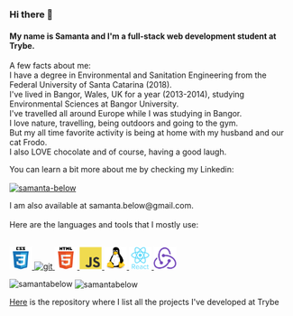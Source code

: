 ### Hi there 👋

#### My name is Samanta and I'm a full-stack web development student at Trybe.

A few facts about me: <br/>
I have a degree in Environmental and Sanitation Engineering from the Federal University of Santa Catarina (2018). <br/>
I've lived in Bangor, Wales, UK for a year (2013-2014), studying Environmental Sciences at Bangor University. <br/>
I've travelled all around Europe while I was studying in Bangor. <br/>
I love nature, travelling, being outdoors and going to the gym. <br/>
But my all time favorite activity is being at home with my husband and our cat Frodo. <br/>
I also LOVE chocolate and of course, having a good laugh. <br/>

You can learn a bit more about me by checking my Linkedin:
<p align="left">
<a href="https://linkedin.com/in/samanta-below" target="blank"><img align="center" src="https://cdn.jsdelivr.net/npm/simple-icons@3.0.1/icons/linkedin.svg" alt="samanta-below" height="30" width="40" /></a>
</p>
I am also available at samanta.below@gmail.com. <br/>
<br/>
Here are the languages and tools that I mostly use: <br/>
<br/>
<p align="left"> <a href="https://www.w3schools.com/css/" target="_blank"> <img src="https://raw.githubusercontent.com/devicons/devicon/master/icons/css3/css3-original-wordmark.svg" alt="css3" width="40" height="40"/> </a> <a href="https://git-scm.com/" target="_blank"> <img src="https://www.vectorlogo.zone/logos/git-scm/git-scm-icon.svg" alt="git" width="40" height="40"/> </a> <a href="https://www.w3.org/html/" target="_blank"> <img src="https://raw.githubusercontent.com/devicons/devicon/master/icons/html5/html5-original-wordmark.svg" alt="html5" width="40" height="40"/> </a> <a href="https://developer.mozilla.org/en-US/docs/Web/JavaScript" target="_blank"> <img src="https://raw.githubusercontent.com/devicons/devicon/master/icons/javascript/javascript-original.svg" alt="javascript" width="40" height="40"/> </a> <a href="https://www.linux.org/" target="_blank"> <img src="https://raw.githubusercontent.com/devicons/devicon/master/icons/linux/linux-original.svg" alt="linux" width="40" height="40"/> </a> <a href="https://reactjs.org/" target="_blank"> <img src="https://raw.githubusercontent.com/devicons/devicon/master/icons/react/react-original-wordmark.svg" alt="react" width="40" height="40"/> </a> <a href="https://redux.js.org" target="_blank"> <img src="https://raw.githubusercontent.com/devicons/devicon/master/icons/redux/redux-original.svg" alt="redux" width="40" height="40"/> </a> </p>

<p><img align="left" src="https://github-readme-stats.vercel.app/api/top-langs?username=samantabelow&show_icons=true&locale=en&layout=compact" alt="samantabelow" /></p>

<p>&nbsp;<img align="center" src="https://github-readme-stats.vercel.app/api?username=samantabelow&show_icons=true&locale=en" alt="samantabelow" /></p>

<p><a href="https://github.com/samantabelow/trybe-projects">Here</a> is the repository where I list all the projects I've developed at Trybe</p>
